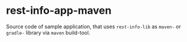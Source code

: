 # rest-info-app-maven
Source code of sample application, that uses `rest-info-lib` 
as `maven-` or `gradle-` library via `maven` build-tool.
